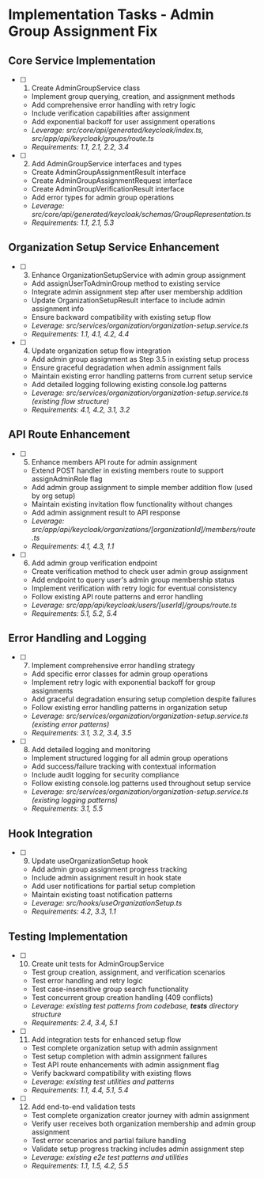 # Implementation Tasks - Admin Group Assignment Fix

## Core Service Implementation

- [ ] 1. Create AdminGroupService class
  - Implement group querying, creation, and assignment methods
  - Add comprehensive error handling with retry logic  
  - Include verification capabilities after assignment
  - Add exponential backoff for user assignment operations
  - _Leverage: src/core/api/generated/keycloak/index.ts, src/app/api/keycloak/groups/route.ts_
  - _Requirements: 1.1, 2.1, 2.2, 3.4_

- [ ] 2. Add AdminGroupService interfaces and types
  - Create AdminGroupAssignmentResult interface
  - Create AdminGroupAssignmentRequest interface  
  - Create AdminGroupVerificationResult interface
  - Add error types for admin group operations
  - _Leverage: src/core/api/generated/keycloak/schemas/GroupRepresentation.ts_
  - _Requirements: 1.1, 2.1, 5.3_

## Organization Setup Service Enhancement

- [ ] 3. Enhance OrganizationSetupService with admin group assignment
  - Add assignUserToAdminGroup method to existing service
  - Integrate admin assignment step after user membership addition
  - Update OrganizationSetupResult interface to include admin assignment info
  - Ensure backward compatibility with existing setup flow
  - _Leverage: src/services/organization/organization-setup.service.ts_
  - _Requirements: 1.1, 4.1, 4.2, 4.4_

- [ ] 4. Update organization setup flow integration
  - Add admin group assignment as Step 3.5 in existing setup process
  - Ensure graceful degradation when admin assignment fails
  - Maintain existing error handling patterns from current setup service
  - Add detailed logging following existing console.log patterns
  - _Leverage: src/services/organization/organization-setup.service.ts (existing flow structure)_
  - _Requirements: 4.1, 4.2, 3.1, 3.2_

## API Route Enhancement

- [ ] 5. Enhance members API route for admin assignment
  - Extend POST handler in existing members route to support assignAdminRole flag
  - Add admin group assignment to simple member addition flow (used by org setup)
  - Maintain existing invitation flow functionality without changes
  - Add admin assignment result to API response
  - _Leverage: src/app/api/keycloak/organizations/[organizationId]/members/route.ts_
  - _Requirements: 4.1, 4.3, 1.1_

- [ ] 6. Add admin group verification endpoint
  - Create verification method to check user admin group assignment
  - Add endpoint to query user's admin group membership status
  - Implement verification with retry logic for eventual consistency
  - Follow existing API route patterns and error handling
  - _Leverage: src/app/api/keycloak/users/[userId]/groups/route.ts_
  - _Requirements: 5.1, 5.2, 5.4_

## Error Handling and Logging

- [ ] 7. Implement comprehensive error handling strategy
  - Add specific error classes for admin group operations
  - Implement retry logic with exponential backoff for group assignments
  - Add graceful degradation ensuring setup completion despite failures
  - Follow existing error handling patterns in organization setup
  - _Leverage: src/services/organization/organization-setup.service.ts (existing error patterns)_
  - _Requirements: 3.1, 3.2, 3.4, 3.5_

- [ ] 8. Add detailed logging and monitoring
  - Implement structured logging for all admin group operations
  - Add success/failure tracking with contextual information
  - Include audit logging for security compliance
  - Follow existing console.log patterns used throughout setup service
  - _Leverage: src/services/organization/organization-setup.service.ts (existing logging patterns)_
  - _Requirements: 3.1, 5.5_

## Hook Integration

- [ ] 9. Update useOrganizationSetup hook
  - Add admin group assignment progress tracking
  - Include admin assignment result in hook state
  - Add user notifications for partial setup completion
  - Maintain existing toast notification patterns
  - _Leverage: src/hooks/useOrganizationSetup.ts_
  - _Requirements: 4.2, 3.3, 1.1_

## Testing Implementation

- [ ] 10. Create unit tests for AdminGroupService
  - Test group creation, assignment, and verification scenarios
  - Test error handling and retry logic
  - Test case-insensitive group search functionality
  - Test concurrent group creation handling (409 conflicts)
  - _Leverage: existing test patterns from codebase, __tests__ directory structure_
  - _Requirements: 2.4, 3.4, 5.1_

- [ ] 11. Add integration tests for enhanced setup flow
  - Test complete organization setup with admin assignment
  - Test setup completion with admin assignment failures
  - Test API route enhancements with admin assignment flag
  - Verify backward compatibility with existing flows
  - _Leverage: existing test utilities and patterns_
  - _Requirements: 1.1, 4.4, 5.1, 5.4_

- [ ] 12. Add end-to-end validation tests
  - Test complete organization creator journey with admin assignment
  - Verify user receives both organization membership and admin group assignment
  - Test error scenarios and partial failure handling
  - Validate setup progress tracking includes admin assignment step
  - _Leverage: existing e2e test patterns and utilities_
  - _Requirements: 1.1, 1.5, 4.2, 5.5_